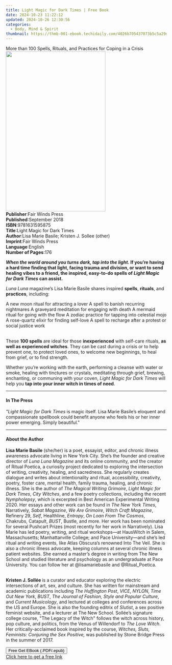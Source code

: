 ```yaml
---
title: Light Magic for Dark Times | Free Book
date: 2024-10-23 11:22:12
updated: 2024-10-26 12:30:56
categories:
  - Body, Mind & Spirit
thumbnail: https://thmb-001-ebook.techidaily.com/4026b705437073b5c5a29d689f67e2c651ab5f0bdc7eba596f7f85833b1ac57d.jpg
---
```

<main id="book-container">
  <div class="flex flex-col">
    <div class="book-brief flex-1 py-6 px-4 sm:p-6 md:py-10 md:px-8">
      <!-- brief-->
      <div class="book-brief-main">
        More than 100 Spells, Rituals, and Practices for Coping in a Crisis
      </div>
    </div>
    <div
      class="book-meta-info flex-1 grid gap-4 col-start-1 col-end-3 row-start-1 sm:mb-6 sm:grid-cols-4 lg:gap-6 lg:col-start-2 lg:row-end-6 lg:row-span-6 lg:mb-0"
    >
      <div
        class="book-meta-info-left place-content-center mt-4 p-4 text-sm leading-6 col-start-2 col-span-2 dark:text-slate-400"
      >
        <img
          class="w-full h-500 object-cover rounded-lg sm:h-255 sm:col-span-2 lg:col-span-full"
          src="https://img-001-ebook.techidaily.com/08ae504f2fc565f564e2960279062cf2afd065ffa9f215b5a349d29188db8912.jpg"
          alt=""
          width="312"
          height="500"
        />
      </div>
      <div
        class="book-meta-info-right mt-2 col-start-1 row-start-2 col-span-3 self-center"
      >
        <!-- meta data  -->
        <div class="flex flex-col px-4 md:px-8">
          <div class="flex-1">
            <strong>Publisher</strong>:<span class="px-2"
              >Fair Winds Press</span
            >
          </div>
          <div class="flex-1">
            <strong>Published</strong>:<span class="px-2">September 2018</span>
          </div>
          <div class="flex-1">
            <strong>ISBN</strong>:<span class="px-2">9781631595875</span>
          </div>
          <div class="flex-1">
            <strong>Title</strong>:<span class="px-2"
              >Light Magic for Dark Times</span
            >
          </div>
          <div class="flex-1">
            <strong>Author</strong>:<span class="px-2"
              >Lisa Marie Basile; Kristen J. Sollee (other)</span
            >
          </div>
          <div class="flex-1">
            <strong>Imprint</strong>:<span class="px-2">Fair Winds Press</span>
          </div>
          <div class="flex-1">
            <strong>Language</strong>:<span class="px-2">English</span>
          </div>
          <div class="flex-1">
            <strong>Number of Pages</strong>:<span class="px-2">176</span>
          </div>
        </div>
      </div>
    </div>
    <div class="book-description flex-1 py-6 px-4 sm:p-6 md:py-10 md:px-8">
      <div class="book-description-main">
        <div accordion-content="" id="description">
          <p>
            <b
              ><i>When the world around you turns dark, tap into the light.</i>
              If you’re having a hard time finding that light, facing trauma and
              division, or want to send healing vibes to a friend, the inspired,
              easy-to-do spells of <i>Light Magic for Dark Times</i> can
              assist.</b
            >
          </p>
          <p>
            <i>Luna Luna </i>magazine’s Lisa Marie Basile shares inspired
            <b>spells</b>, <b>rituals</b>, and <b>practices</b>, including:
          </p>
          A new moon ritual for attracting a lover A spell to banish recurring
          nightmares A graveyard meditation for engaging with death A mermaid
          ritual for going with the flow A zodiac practice for tapping into
          celestial mojo A rose-quartz elixir for finding self-love A spell to
          recharge after a protest or social justice work
          <p>
            <br />
            These <b>100 spells</b> are ideal for those
            <b>inexperienced</b> with self-care rituals,
            <b>as well as experienced witches</b>. They can be cast during a
            crisis or to help prevent one, to protect loved ones, to welcome new
            beginnings, to heal from grief, or to find strength.
          </p>
          <p>
            Whether you’re working with the earth, performing a cleanse with
            water or smoke, healing with tinctures or crystals, meditating
            through grief, brewing, enchanting, or communing with your coven,
            <i>Light Magic for Dark Times </i>will help you
            <b>tap into your inner witch in times of need</b>.
          </p>
        </div>
        <div class="accordion-fader"></div>
      </div>
    </div>
    <div class="book-excerpts flex-1 py-6 px-4 sm:p-6 md:py-10 md:px-8">
      <!-- excerpts-->
      <div class="book-excerpts-main">
        <hr />
        <h4 class="placeholder placeholder-heading">
          <span>In The Press</span>
        </h4>
        <p>
          <i>"Light Magic for Dark Times</i> is magic itself. Lisa Marie
          Basile’s eloquent and compassionate spellbook could benefit anyone who
          feels his or her inner power emerging. Simply beautiful."
        </p>
      </div>
    </div>
    <div class="book-about-author flex-1 py-6 px-4 sm:p-6 md:py-10 md:px-8">
      <!-- about author-->
      <div class="book-main-author-main">
        <hr />
        <h4 class="placeholder placeholder-heading">
          <span>About the Author</span>
        </h4>
        <p></p>
        <p>
          <b>Lisa Marie Basile</b> (she/her) is a poet, essayist, editor, and
          chronic illness awareness advocate living in New York City. She’s the
          founder and creative director of <i>Luna Luna Magazine</i> and its
          online community, and the creator of Ritual Poetica, a curiosity
          project dedicated to exploring the intersection of writing,
          creativity, healing, and sacredness. She regularly creates dialogue
          and writes about intentionality and ritual, accessibility, creativity,
          poetry, foster care, mental health, family trauma, healing, and
          chronic illness. She is the author of
          <i>The Magical Writing Grimoire</i>,
          <i>Light Magic for Dark Times</i>, <i>City Witches</i>, and a few
          poetry collections, including the recent <i>Nympholepsy</i>, which is
          excerpted in Best American Experimental Writing 2020. Her essays and
          other work can be found in <i>The New York Times</i>, Narratively,
          <i>Sabat Magazine</i>, <i>We Are Grimoire</i>,
          <i>Witch Craft Magazine</i>, Refinery 29, <i>Self</i>, Healthline,
          <i>Entropy</i>, <i>On Loan From The Cosmos</i>, Chakrubs, Catapult,
          <i>BUST</i>, Bustle, and more. Her work has been nominated for several
          Pushcart Prizes (most recently for her work in Narratively). Lisa
          Marie has led poetry, writing, and ritual workshops—at HausWitch in
          Salem, Massachusetts; Manhattanville College; and Pace University—and
          she’s led ritual and writing events, like Atlas Obscura’s renowned
          Into The Veil. She is also a chronic illness advocate, keeping columns
          at several chronic illness patient websites. She earned a master’s
          degree in writing from The New School and studied literature and
          psychology as an undergraduate at Pace University. You can follow her
          at @lisamariebasile and @Ritual_Poetica.<br />&nbsp;
        </p>
        <p>
          <b>Kristen J. Sollée </b>is a curator&nbsp;and educator exploring the
          electric intersections of art, sex, and culture. She has written for
          mainstream and academic publications including
          <i>The Huffington Post</i>, <i>VICE</i>, <i>NYLON</i>,
          <i>Time Out New York</i>,<i> BUST</i>,
          <i>The Journal of Fashion, Style and Popular Culture</i>, and
          <i>Current Musicology</i>, and lectured at colleges and conferences
          across the US&nbsp;and Europe. She is also the founding editrix of
          <i>Slutist</i>, a sex positive feminist website, and a lecturer at The
          New School. Sollée’s signature college course, "The Legacy of the
          Witch" follows the witch across history, pop culture, and politics,
          from the Venus of Willendorf to&nbsp;<i>The Love Witch</i>. Her
          critically-acclaimed book inspired by the course,&nbsp;<i
            >Witches, Sluts, Feminists: Conjuring the Sex Positive,</i
          >&nbsp;was published by Stone Bridge Press in the summer of 2017.
        </p>
        <p></p>
      </div>
    </div>
    <div class="book-free-get flex-1 py-6 px-4 sm:p-6 md:py-10 md:px-8">
      <button
        id="btn-free-get"
        class="bg-blue-500 hover:bg-blue-700 text-white font-bold py-2 px-4 rounded"
      >
        Free Get EBook (.PDF/.epub)
      </button>
      <div id="countdown-display" class="px-2 text-lg mt-2"></div>
      <a
        id="free-link"
        class="hidden bg-blue-500 hover:bg-blue-700 text-white font-bold py-2 px-4 rounded"
        href="https://www.ebooks.com/en-us/book/210199658/light-magic-for-dark-times/lisa-marie-basile/"
        target="_blank"
        >Click here to get a free link</a
      >
    </div>
    <script>
      let countdownTime = 0;
      let countdownInterval = null;
      document
        .getElementById('btn-free-get')
        .addEventListener('click', startCountdown);
      function startCountdown() {
        countdownTime = new Date().getTime() + 60000 * 3;
        countdownInterval = setInterval(updateCountdown, 1000);
        document.getElementById('btn-free-get').disabled = true;
        document
          .getElementById('btn-free-get')
          .classList.add('bg-gray-500', 'cursor-not-allowed');
      }
      function updateCountdown() {
        let currentTime = new Date().getTime();
        let timeLeft = countdownTime - currentTime;
        let secondsLeft = Math.floor(timeLeft / 1000);
        document.getElementById('countdown-display').innerHTML =
          `Remaining time: ${secondsLeft} seconds.`;
        if (secondsLeft <= 0) {
          clearInterval(countdownInterval);
          document.getElementById('btn-free-get').classList.add('hidden');
          document.getElementById('free-link').classList.remove('hidden');
          document.getElementById('countdown-display').innerHTML = '';
        }
      }
    </script>
  </div>
</main>

